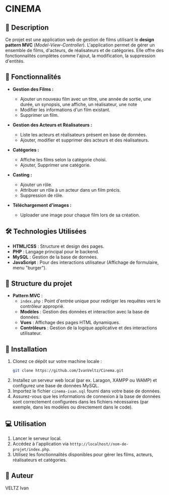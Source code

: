 # CINEMA

## 📝 Description
Ce projet est une application web de gestion de films utilisant le **design pattern MVC** (*Model-View-Controller*). 
L'application permet de gérer un ensemble de films, d'acteurs, de réalisateurs et de catégories. 
Elle offre des fonctionnalités complètes comme l'ajout, la modification, la suppression d'entités.

## 🚀 Fonctionnalités
- **Gestion des Films :**
  - Ajouter un nouveau film avec un titre, une année de sortie, une durée, un synopsis, une affiche, un réalisateur, une note
  - Modifier les informations d'un film existant.
  - Supprimer un film.

- **Gestion des Acteurs et Réalisateurs :**
  - Liste les acteurs et réalisateurs présent en base de données.
  - Ajouter, modifier et supprimer des acteurs et des réalisateurs.

- **Catégories :**
  - Affiche les films selon la catégorie choisi.
  - Ajouter, Supprimer une catégorie.
 
- **Casting :**
  - Ajouter un rôle.
  - Attribuer un rôle à un acteur dans un film précis.
  - Suppression de rôle.
  
- **Téléchargement d'images :**
  - Uploader une image pour chaque film lors de sa création.
 
## 🛠️ Technologies Utilisées
- **HTML/CSS** : Structure et design des pages.
- **PHP** : Langage principal pour le backend.
- **MySQL** : Gestion de la base de données.
- **JavaScript** : Pour des interactions utilisateur (Affichage de formulaire, menu "burger").
  

## 📂 Structure du projet
- **Pattern MVC** :
  - `index.php` : Point d'entrée unique pour rediriger les requêtes vers le contrôleur approprié.
  - **Modèles** : Gestion des données et interaction avec la base de données.
  - **Vues** : Affichage des pages HTML dynamiques.
  - **Contrôleurs** : Gestion de la logique applicative et des interactions utilisateur.

## 🔧 Installation
1. Clonez ce dépôt sur votre machine locale :
   ```bash
   git clone https://github.com/IvanVeltz/Cinema.git
2. Installez un serveur web local (par ex. Laragon, XAMPP ou WAMP) et configurez une base de données MySQL.
3. Importez le fichier ```cinema-ivan.sql``` fourni dans votre base de données.
4. Assurez-vous que les informations de connexion à la base de données sont correctement configurées dans les fichiers nécessaires (par exemple, dans les modèles ou directement dans le code).

## 💻 Utilisation
1. Lancer le serveur local.
2. Accédez à l'application via ```htttp://localhost//nom-de-projet/index.php```.
3. Utilisez les fonctionnalités disponibles pour gérer les films, acteurs, réalisateurs et catégories.

## 👤 Auteur
VELTZ Ivan
